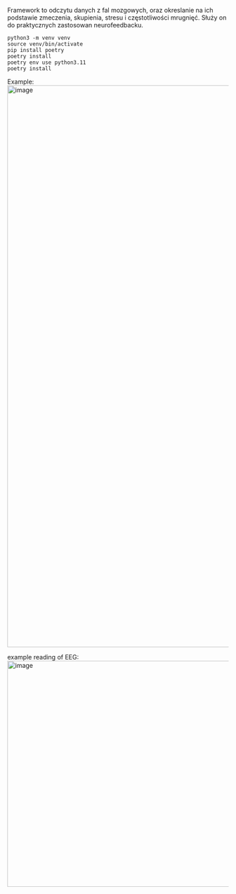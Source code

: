 Framework to odczytu danych z fal mozgowych, oraz okreslanie na ich podstawie zmeczenia, skupienia, stresu i częstotliwości mrugnięć. Służy on do praktycznych zastosowan neurofeedbacku.

```
python3 -m venv venv
source venv/bin/activate
pip install poetry
poetry install
poetry env use python3.11
poetry install
```

Example:
<img width="590" height="1280" alt="image" src="https://github.com/user-attachments/assets/cfda60ee-6b21-4b49-a4d7-31fff2fb99bf" />



example reading of EEG:
<img width="767" height="515" alt="image" src="https://github.com/user-attachments/assets/c1efaa02-069b-4c0b-ae33-ba0fb7e3cb75" />
